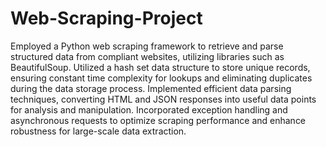 # Web-Scraping-Project
Employed a Python web scraping framework to retrieve and parse structured data from compliant websites, utilizing libraries such as BeautifulSoup.
Utilized a hash set data structure to store unique records, ensuring constant time complexity for lookups and eliminating duplicates during the data storage process.
Implemented efficient data parsing techniques, converting HTML and JSON responses into useful data points for analysis and manipulation.
Incorporated exception handling and asynchronous requests to optimize scraping performance and enhance robustness for large-scale data extraction.
